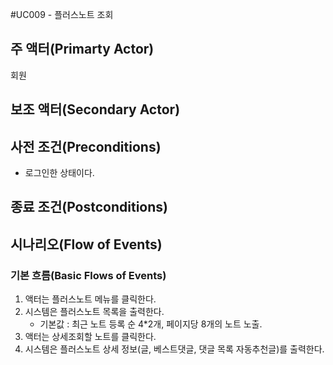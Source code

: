 #UC009 - 플러스노트 조회


## 주 액터(Primarty Actor)
회원


## 보조 액터(Secondary Actor)

## 사전 조건(Preconditions)
- 로그인한 상태이다.


## 종료 조건(Postconditions)


## 시나리오(Flow of Events)

### 기본 흐름(Basic Flows of Events)
1. 액터는 플러스노트 메뉴를 클릭한다.
2. 시스템은 플러스노트 목록을 출력한다.
    - 기본값 : 최근 노트 등록 순 4*2개, 페이지당 8개의 노트 노출.
3. 액터는 상세조회할 노트를 클릭한다.
4. 시스템은 플러스노트 상세 정보(글, 베스트댓글, 댓글 목록 자동추천글)를 출력한다.



